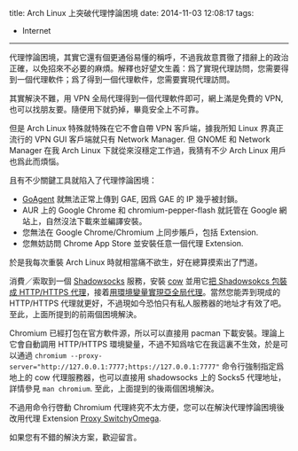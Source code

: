 title: Arch Linux 上突破代理悖論困境
date: 2014-11-03 12:08:17
tags:
- Internet
---
代理悖論困境，其實它還有個更通俗易懂的稱呼，不過我故意貫徹了措辭上的政治正確，以免招來不必要的麻煩。解釋也好望文生義：爲了實現代理訪問，您需要得到一個代理軟件；爲了得到一個代理軟件，您需要實現代理訪問。

其實解決不難，用 VPN 全局代理得到一個代理軟件即可，網上滿是免費的 VPN, 也可以找朋友要。隨便用下就扔掉，畢竟安全上不可靠。

但是 Arch Linux 特殊就特殊在它不會自帶 VPN 客戶端，據我所知 Linux 界真正流行的 VPN GUI 客戶端就只有 Network Manager. 但 GNOME 和 Network Manager 在我 Arch Linux 下就從來沒穩定工作過，我猜有不少 Arch Linux 用戶也爲此而煩惱。

且有不少關鍵工具就陷入了代理悖論困境：

* [GoAgent][1] 就無法正常上傳到 GAE, 因爲 GAE 的 IP 幾乎被封鎖。
* AUR 上的 Google Chrome 和 chromium-pepper-flash 就託管在 Google 網站上，自然沒法下載來並編譯安裝。
* 您無法在 Google Chrome/Chromium 上同步賬戶，包括 Extension.
* 您無妨訪問 Chrome App Store 並安裝任意一個代理 Extension.

於是我每次重裝 Arch Linux 時就相當痛不欲生，好在總算摸索出了門道。

消費／索取到一個 [Shadowsocks][2] 服務，安裝 [cow](https://aur.archlinux.org/packages/cow-proxy/) 並用它[把 Shadowsokcs 包裝成 HTTP/HTTPS 代理](https://github.com/cyfdecyf/cow)，接着[用環境變量實現亞全局代理](https://wiki.archlinux.org/index.php/Proxy#Environment_variables)。當然您能弄到現成的 HTTP/HTTPS 代理就更好，不過現如今恐怕只有私人服務器的地址才有效了吧。至此，上面所提到的前兩個困境解決。

Chromium 已經打包在官方軟件源，所以可以直接用 pacman 下載安裝。理論上它會自動調用 HTTP/HTTPS 環境變量，不過不知爲啥它在我這裏不生效，於是可以通過 `chromium --proxy-server="http://127.0.0.1:7777;https://127.0.0.1:7777"` 命令行強制指定爲地上的 cow 代理服務器，也可以直接用 shadowsocks 上的 Socks5 代理地址，詳情參見 `man chromium`. 至此，上面提到的後兩個困境解決。

不過用命令行啓動 Chromium 代理終究不太方便，您可以在解決代理悖論困境後改用代理 Extension [Proxy SwitchyOmega](https://chrome.google.com/webstore/detail/proxy-switchyomega/padekgcemlokbadohgkifijomclgjgif?hl=en).

如果您有不錯的解決方案，歡迎留言。

 [1]: https://wiki.archlinux.org/index.php/GoAgent_(%E7%AE%80%E4%BD%93%E4%B8%AD%E6%96%87) 
 [2]: https://wiki.archlinux.org/index.php/Shadowsocks_(%E7%AE%80%E4%BD%93%E4%B8%AD%E6%96%87)